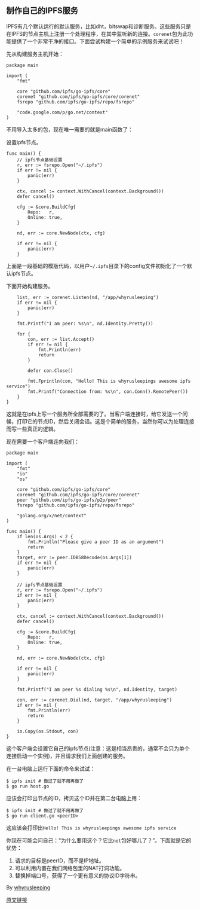 ## 制作自己的IPFS服务

IPFS有几个默认运行的默认服务，比如dht，bitswap和诊断服务。这些服务只是在IPFS的节点主机上注册一个处理程序，在其中监听新的连接。`corenet`包为此功能提供了一个非常干净的接口。下面尝试构建一个简单的示例服务来试试吧！

先从构建服务主机开始：

```
package main

import (
	"fmt"

	core "github.com/ipfs/go-ipfs/core"
	corenet "github.com/ipfs/go-ipfs/core/corenet"
	fsrepo "github.com/ipfs/go-ipfs/repo/fsrepo"

	"code.google.com/p/go.net/context"
)
```

不用导入太多的包，现在唯一需要的就是main函数了：

设置ipfs节点。

```
func main() {
	// ipfs节点基础设置
	r, err := fsrepo.Open("~/.ipfs")
	if err != nil {
		panic(err)
	}

	ctx, cancel := context.WithCancel(context.Background())
	defer cancel()

	cfg := &core.BuildCfg{
		Repo:   r,
		Online: true,
	}

	nd, err := core.NewNode(ctx, cfg)

	if err != nil {
		panic(err)
	}
```

上面是一段基础的模版代码，以用户`~/.ipfs`目录下的config文件初始化了一个默认ipfs节点。

下面开始构建服务。

```
	list, err := corenet.Listen(nd, "/app/whyrusleeping")
	if err != nil {
		panic(err)
	}

	fmt.Printf("I am peer: %s\n", nd.Identity.Pretty())

	for {
		con, err := list.Accept()
		if err != nil {
			fmt.Println(err)
			return
		}

		defer con.Close()

		fmt.Fprintln(con, "Hello! This is whyrusleepings awesome ipfs service")
		fmt.Printf("Connection from: %s\n", con.Conn().RemotePeer())
	}
}
```

这就是在ipfs上写一个服务所全部需要的了。当客户端连接时，给它发送一个问候，打印它的节点ID，然后关闭会话。这是个简单的服务，当然你可以为处理连接而写一些真正的逻辑。

现在需要一个客户端连向我们：

```
package main

import (
	"fmt"
	"io"
	"os"

	core "github.com/ipfs/go-ipfs/core"
	corenet "github.com/ipfs/go-ipfs/core/corenet"
	peer "github.com/ipfs/go-ipfs/p2p/peer"
	fsrepo "github.com/ipfs/go-ipfs/repo/fsrepo"

	"golang.org/x/net/context"
)

func main() {
	if len(os.Args) < 2 {
		fmt.Println("Please give a peer ID as an argument")
		return
	}
	target, err := peer.IDB58Decode(os.Args[1])
	if err != nil {
		panic(err)
	}

	// ipfs节点基础设置
	r, err := fsrepo.Open("~/.ipfs")
	if err != nil {
		panic(err)
	}

	ctx, cancel := context.WithCancel(context.Background())
	defer cancel()

	cfg := &core.BuildCfg{
		Repo:   r,
		Online: true,
	}

	nd, err := core.NewNode(ctx, cfg)

	if err != nil {
		panic(err)
	}

	fmt.Printf("I am peer %s dialing %s\n", nd.Identity, target)

	con, err := corenet.Dial(nd, target, "/app/whyrusleeping")
	if err != nil {
		fmt.Println(err)
		return
	}

	io.Copy(os.Stdout, con)
}
```

这个客户端会设置它自己的ipfs节点(注意：这是相当昂贵的，通常不会只为单个连接启动一个实例)，并且请求我们上面创建的服务。

在一台电脑上运行下面的命令来试试：

```
$ ipfs init # 做过了就不用再做了
$ go run host.go
```

应该会打印出节点的ID，拷贝这个ID并在第二台电脑上用：

```
$ ipfs init # 做过了就不用再做了
$ go run client.go <peerID>
```

这应该会打印出`Hello! This is whyrusleepings awesome ipfs service`

你现在可能会问自己：“为什么要用这个？它比`net`包好哪儿了？”。下面就是它的优势：

1. 请求的目标是peerID，而不是IP地址。
2. 可以利用内置在我们网络包里的NAT打洞功能。
3. 替换掉端口号，获得了一个更有意义的协议ID字符串。

By [whyrusleeping](http://github.com/whyrusleeping)

[原文链接](https://ipfs.io/ipfs/QmNZiPk974vDsPmQii3YbrMKfi12KTSNM7XMiYyiea4VYZ/example#/ipfs/QmRFTtbyEp3UaT67ByYW299Suw7HKKnWK6NJMdNFzDjYdX/api/service/readme.md)
